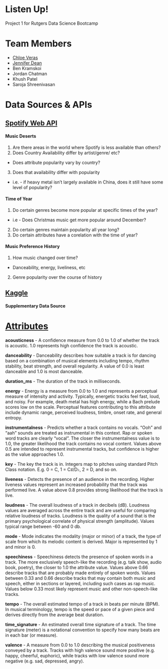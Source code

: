 # Listen Up! 

Project 1 for Rutgers Data Science Bootcamp

# Team Members

* [Chloe Veras](https://github.com/cveras33)
* [Jennifer Dean](https://github.com/Jen-Dean) 
* Ben Kramskoi
* Jordan Chatman
* Khush Patel
* Saroja Shreenivasan

# Data Sources & APIs


## [Spotify Web API](https://developer.spotify.com/documentation/web-api/)

#### Music Deserts

1. Are there areas in the world where Spotify is less available than others?
2. Does Country Availability differ by artist/genre/ etc?
  * Does attribute popularity vary by country?
3. Does that availability differ with popularity 
  * i.e. - if heavy metal isn’t largely available in China, does it still have some level of popularity?
  
#### Time of Year

1. Do certain genres become more popular at specific times of the year? 
  * i.e - Does Christmas music get more popular around December?
2. Do certain genres maintain popularity all year long? 
3. Do certain attributes have a corelation with the time of year?

#### Music Preference History

1. How music changed over time? 
  * Danceability, energy, liveliness, etc
2. Genre popularity over the course of history


## [Kaggle](https://www.kaggle.com/)

#### Supplementary Data Source

# [Attributes](https://developer.spotify.com/documentation/web-api/reference/object-model/#audio-features-object)


**acousticness** - A confidence measure from 0.0 to 1.0 of whether the track is acoustic. 1.0 represents high confidence the track is acoustic.

**danceability** - Danceability describes how suitable a track is for dancing based on a combination of musical elements including tempo, rhythm stability, beat strength, and overall regularity. A value of 0.0 is least danceable and 1.0 is most danceable.

**duration_ms** - The duration of the track in milliseconds.

**energy** - Energy is a measure from 0.0 to 1.0 and represents a perceptual measure of intensity and activity. Typically, energetic tracks feel fast, loud, and noisy. For example, death metal has high energy, while a Bach prelude scores low on the scale. Perceptual features contributing to this attribute include dynamic range, perceived loudness, timbre, onset rate, and general entropy.

**instrumentalness** - 	Predicts whether a track contains no vocals. “Ooh” and “aah” sounds are treated as instrumental in this context. Rap or spoken word tracks are clearly “vocal”. The closer the instrumentalness value is to 1.0, the greater likelihood the track contains no vocal content. Values above 0.5 are intended to represent instrumental tracks, but confidence is higher as the value approaches 1.0.

**key** - The key the track is in. Integers map to pitches using standard Pitch Class notation. E.g. 0 = C, 1 = C♯/D♭, 2 = D, and so on.

**liveness** - Detects the presence of an audience in the recording. Higher liveness values represent an increased probability that the track was performed live. A value above 0.8 provides strong likelihood that the track is live.

**loudness** - 	The overall loudness of a track in decibels (dB). Loudness values are averaged across the entire track and are useful for comparing relative loudness of tracks. Loudness is the quality of a sound that is the primary psychological correlate of physical strength (amplitude). Values typical range between -60 and 0 db.

**mode** - 	Mode indicates the modality (major or minor) of a track, the type of scale from which its melodic content is derived. Major is represented by 1 and minor is 0.

**speechiness** - Speechiness detects the presence of spoken words in a track. The more exclusively speech-like the recording (e.g. talk show, audio book, poetry), the closer to 1.0 the attribute value. Values above 0.66 describe tracks that are probably made entirely of spoken words. Values between 0.33 and 0.66 describe tracks that may contain both music and speech, either in sections or layered, including such cases as rap music. Values below 0.33 most likely represent music and other non-speech-like tracks.

**tempo** - The overall estimated tempo of a track in beats per minute (BPM). In musical terminology, tempo is the speed or pace of a given piece and derives directly from the average beat duration.

**time_signature** - An estimated overall time signature of a track. The time signature (meter) is a notational convention to specify how many beats are in each bar (or measure).

**valence** - A measure from 0.0 to 1.0 describing the musical positiveness conveyed by a track. Tracks with high valence sound more positive (e.g. happy, cheerful, euphoric), while tracks with low valence sound more negative (e.g. sad, depressed, angry).

